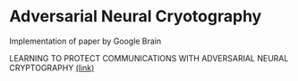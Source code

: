 # Adversarial Neural Cryotography
Implementation of paper by Google Brain

LEARNING TO PROTECT COMMUNICATIONS WITH ADVERSARIAL NEURAL CRYPTOGRAPHY [(link)](https://arxiv.org/pdf/1610.06918.pdf)
